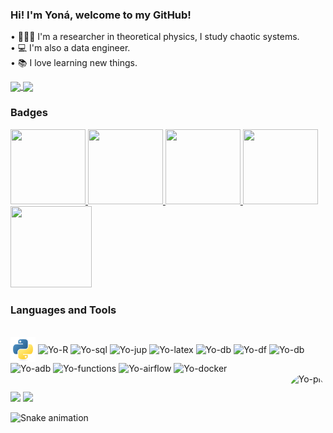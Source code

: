 ### Hi! I'm Yoná, welcome to my GitHub! 

• 👩🏻‍🔬 I'm a researcher in theoretical physics, I study chaotic systems. <br />
• 💻 I'm also a data engineer. <br />
• 📚 I love learning new things.  <br />



<div align="left">
  <a href="https://github.com/yonahirakawa">
     <img height="180em" align="center" src="https://github-readme-stats.vercel.app/api?username=yonahirakawa&show_icons=true&theme=radical&include_all_commits=true&count_private=true" />
     <img height="170em" align="center" src="https://github-readme-stats.anuraghazra1.vercel.app/api/top-langs/?username=yonahirakawa&layout=compact&theme=radical" />
  </a>
</div>


### Badges


<div aling="center">
  <a href="https://www.credly.com/badges/f2d48e0c-869d-466a-a93a-61ee96a3ecb8/public_url">
    <img src="https://images.credly.com/size/110x110/images/be8fcaeb-c769-4858-b567-ffaaa73ce8cf/image.png" height="120" width="120">
  </a>
  <a href="https://www.credly.com/badges/073b0025-acda-42e3-abaf-fdbf4145ccb8/public_url">
    <img src="https://images.credly.com/size/110x110/images/70eb1e3f-d4de-4377-a062-b20fb29594ea/azure-data-fundamentals-600x600.png" height="120" width="120">
  </a>
  <a href="https://www.credly.com/badges/53f82b80-64ff-4ccb-881b-6338a475c1ea/public_url">
    <img src="https://images.credly.com/size/110x110/images/4136ced8-75d5-4afb-8677-40b6236e2672/azure-ai-fundamentals-600x600.png" height="120" width="120">
  </a> 
  <a href="https://www.credly.com/badges/53f82b80-64ff-4ccb-881b-6338a475c1ea/public_url">
    <img src="https://images.credly.com/size/340x340/images/2a6251f2-737b-4bf6-9190-d77570cc76fc/CERT-Fundamentals-Power-Platform.png" height="120" width="120">
  </a>
  <a href="https://credentials.databricks.com/3c7e2c30-f448-4a38-808c-6d4b34af5b5a">
    <img src="https://api.accredible.com/v1/frontend/credential_website_embed_image/badge/57949421" height="130" width="130">
  </a>
</div>
  
 ### Languages and Tools

<div style="display: inline_block"><br>
  <img align="center" alt="Yo-Python" height="40" width="40" src="https://raw.githubusercontent.com/devicons/devicon/master/icons/python/python-original.svg">
  <img align="center" alt="Yo-R" height="40" width="40" src="https://cdn.jsdelivr.net/gh/devicons/devicon/icons/r/r-original.svg">
  <img align="center" alt="Yo-sql" height="40" width="40" src="https://img.icons8.com/color/344/mysql-logo.png" />
  <img align="center" alt="Yo-jup" height="40" width="40" src="https://cdn.jsdelivr.net/gh/devicons/devicon/icons/jupyter/jupyter-original-wordmark.svg" />
  <img align="center" alt="Yo-latex" height="40" width="40" src="https://cdn.jsdelivr.net/gh/devicons/devicon/icons/latex/latex-original.svg" />
  <img align="center" alt="Yo-db" height="40" width="40" src="https://img.icons8.com/fluency/344/azure-1.png" /> 
  <img align="center" alt="Yo-df" height="30" width="40" src="http://code.benco.io/icon-collection/azure-icons/Data-Factory.svg" />
  <img align="center" alt="Yo-db" height="30" width="40" src="http://code.benco.io/icon-collection/azure-icons/SQL-Database.svg" /> 
  <img align="center" alt="Yo-adb" height="30" width="40" src="https://cdn.icon-icons.com/icons2/2699/PNG/512/databricks_logo_icon_170295.png" /> 
  <img align="center" alt="Yo-functions" height="30" width="30" src="https://external-content.duckduckgo.com/iu/?u=https%3A%2F%2Fraw.githubusercontent.com%2FAzure%2Fazure-functions-cli%2Fmaster%2Fsrc%2FAzure.Functions.Cli%2Fnpm%2Fassets%2Fazure-functions-logo-color-raster.png&f=1&nofb=1&ipt=7d8c76b6052c56f7c01c564f0d5d680aabe2e2560fa46740fa69d1a58c7a313d&ipo=images" />
  <img align="center" alt="Yo-airflow" height="30" width="30" src="https://external-content.duckduckgo.com/iu/?u=http%3A%2F%2Fblog.adnansiddiqi.me%2Fwp-content%2Fuploads%2F2018%2F09%2Fairflow_logo.png&f=1&nofb=1&ipt=091d8356b0d80d45060e6c82dc2e4085847c0b407c40b3af56a13f81f7ab79ba&ipo=images"  />
  <img align="center" alt="Yo-docker" height="40" width="40" src="https://external-content.duckduckgo.com/iu/?u=https%3A%2F%2Fcdn4.iconfinder.com%2Fdata%2Ficons%2Flogos-and-brands%2F512%2F97_Docker_logo_logos-512.png&f=1&nofb=1&ipt=bdfe3f838ee4dba34981884925805e4e3167ede889c78f1646a75e5876c82375&ipo=images"/>
</div>
  
  <div align="right">
   <img align="right" alt="Yo-pic" height="150" style="border-radius:50px;" src="https://cdn.discordapp.com/attachments/905616949684346942/905623492148473876/picasion.com_43481b1c2888362df6bf771af63579a9.gif">
  </div>
  
  
  ## 

  
<div> 
  <a href = "mailto:hirakawayona@gmail.com"><img src="https://img.shields.io/badge/-Gmail-%23333?style=for-the-badge&logo=gmail&logoColor=white" target="_blank"></a>
  <a href="https://www.linkedin.com/in/yona-hirakawa" target="_blank"><img src="https://img.shields.io/badge/-LinkedIn-%230077B5?style=for-the-badge&logo=linkedin&logoColor=white" target="_blank"></a> 
  
   ![Snake animation](https://github.com/yonahirakawa/yonahirakawa/blob/output/github-contribution-grid-snake.svg)
 
</div>
